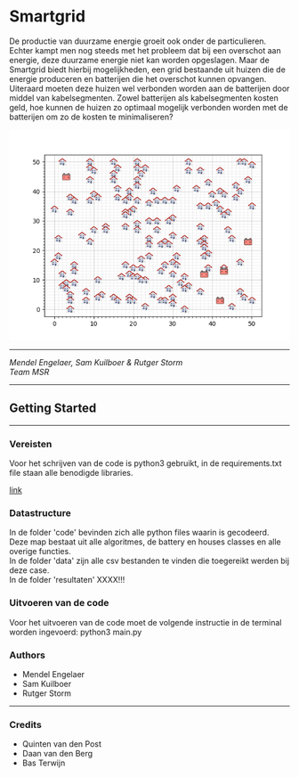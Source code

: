 # Smartgrid
De productie van duurzame energie groeit ook onder de particulieren.
Echter kampt men nog steeds met het probleem dat bij een overschot aan energie,
deze duurzame energie niet kan worden opgeslagen. Maar de Smartgrid biedt
hierbij mogelijkheden, een grid bestaande uit huizen die de energie produceren
en batterijen die het overschot kunnen opvangen. Uiteraard moeten deze huizen
wel verbonden worden aan de batterijen door middel van kabelsegmenten.
Zowel batterijen als kabelsegmenten kosten geld, hoe kunnen de huizen zo
optimaal mogelijk verbonden worden met de batterijen om zo de kosten te
minimaliseren?

![Smartgrid wijk1](/resultaten/Wijk1.png "Smartgrid")



---
*Mendel Engelaer,
Sam Kuilboer &
Rutger Storm  
Team MSR*

---
## Getting Started
---
### Vereisten
Voor het schrijven van de code is python3 gebruikt, in de requirements.txt
file staan alle benodigde libraries.

[link](/requirements.txt "Hyperlink")

### Datastructure
In de folder 'code' bevinden zich alle python files waarin is gecodeerd.
Deze map bestaat uit alle algoritmes, de battery en houses classes en
alle overige functies.  
In de folder 'data' zijn alle csv bestanden te vinden die toegereikt werden
bij deze case.  
In de folder 'resultaten' XXXX!!!

### Uitvoeren van de code
Voor het uitvoeren van de code moet de volgende instructie in de terminal worden
ingevoerd: python3 main.py

### Authors
* Mendel Engelaer
* Sam Kuilboer
* Rutger Storm
---
### Credits
* Quinten van den Post
* Daan van den Berg
* Bas Terwijn
